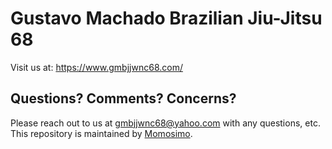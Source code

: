 # Gustavo Machado Brazilian Jiu-Jitsu 68

Visit us at: https://www.gmbjjwnc68.com/

## Questions? Comments? Concerns?

Please reach out to us at gmbjjwnc68@yahoo.com with any questions, etc. This repository is maintained by [Momosimo](https://github.com/Momosimo).